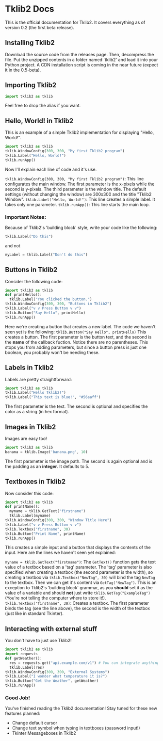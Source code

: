 # Tklib2 Docs
This is the official documentation for Tklib2.
It covers everything as of version 0.2 (the first beta release).

## Installing Tklib2 
Download the source code from the releases page.
Then, decompress the file. Put the unzipped contents in a folder named 'tklib2' and load it into your Python project.
A CDN installation script is coming in the near future (expect it in the 0.5-beta).

## Importing Tklib2
```python
import tklib2 as tklib
```
Feel free to drop the alias if you want.

## Hello, World! in Tklib2
This is an example of a simple Tklib2 implementation for displaying "Hello, World!".
```python
import tklib2 as tklib
tklib.WindowConfig(300, 300, "My first Tklib2 program")
tklib.Label("Hello, World!")
tklib.runApp()
```
Now I'll explain each line of code and it's use.

`tklib.WindowConfig(300, 300, "My first Tklib2 program")`: This line configurates the main window. The first parameter is the x-pixels while the second is y-pixels. The third parameter is the window title. The default settings (without changing the window) are 300x300 and the title "Tklib2 Window".
`tklib.Label("Hello, World!")`: This line creates a simple label. It takes only one parameter.
`tklib.runApp()`: This line starts the main loop.

### Important Notes:
Because of Tklib2's 'building block' style, write your code like the following:
```python
tklib.Label("Do this")
```
and not
```python
myLabel = tklib.Label("Don't do this")
```

## Buttons in Tklib2
Consider the following code:
```python
import tklib2 as tklib
def printHello():
  tklib.Label("You clicked the button.")
tklib.WindowConfig(300, 300, "Buttons in Tklib2")
tklib.Label("v v Press Button v v")
tklib.Button("Say Hello", printHello)
tklib.runApp()
```
Here we're creating a button that creates a new label.
The code we haven't seen yet is the following:
`tklib.Button("Say Hello", printHello)`
This creates a button. The first parameter is the button text, and the second is the **name** of the callback fuction.
Notice there are no parentheses. This stops you from adding parameters, but since a button press is just one boolean, you probably won't be needing these.

## Labels in Tklib2
Labels are pretty straightforward:
```python
import tklib2 as tklib
tklib.Label("Hello Tklib2!")
tklib.Label("This text is blue!", "#56aaff")
```
The first parameter is the text. The second is optional and specifies the color as a string (in hex format).

## Images in Tklib2
Images are easy too!
```python
import tklib2 as tklib
banana = tklib.Image('banana.png', 10)
```
The first parameter is the image path. The second is again optional and is the padding as an **integer**. It defaults to 5.

## Textboxes in Tklib2
Now consider this code:
```python
import tklib2 as tklib
def printName():
  myname = tklib.GetText("firstname")
  tklib.Label(myname)
tklib.WindowConfig(300, 300, "Window Title Here")
tklib.Label("v v Press Button v v")
tklib.Textbox("firstname", 30)
tklib.Button("Print Name", printName)
tklib.runApp()
```
This creates a simple input and a button that displays the contents of the input.
Here are the lines we haven't seen yet explained:

`myname = tklib.GetText("firstname")`: The `GetText()` function gets the text value of a textbox based on a 'tag' parameter. The 'tag' parameter is also specified when creating a textbox (the second parameter is the width), so creating a textbox via `tklib.Textbox("NewTag", 30)` will bind the tag `NewTag` to the textbox. Then we can get it's content via `GetTag("NewTag")`. This is an exception to Tklib2's 'building block' grammar, as you **should** set it as the value of a variable and should **not** just write `tklib.GetTag("ExampleTag")` (You're not telling the computer where to store it!).
`tklib.Textbox("firstname", 30)`: Creates a textbox. The first parameter binds the tag (see the line above), the second is the width of the textbox (just like in standard Tkinter).

## Interacting with external stuff
You don't have to just use Tklib2!
```python
import tklib2 as tklib
import requests
def getWeather():
  res = requests.get("api.example.com/v1") # You can integrate anything Python can control with Tklib2
  tklib.Label(res)
tklib.WindowConfig(300, 300, "External Systems")
tklib.Label("I wonder what temperature it is?")
tklib.Button("Get the Weather", getWeather)
tklib.runApp()
```

### Good Job!
You've finished reading the Tklib2 documentation!
Stay tuned for these new features planned:
- Change default cursor
- Change text symbol when typing in textboxes (password input!)
- Tkinter Messageboxes in Tklib2


